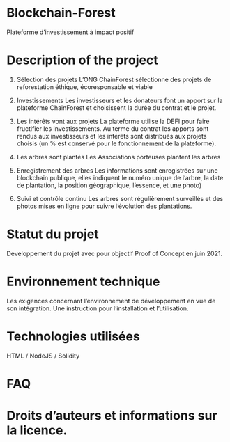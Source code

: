 # Blockchain-Forest
Plateforme d’investissement à impact positif

# Description of the project
1. Sélection des projets 
L’ONG ChainForest sélectionne des projets de reforestation éthique, écoresponsable et viable

2. Investissements 
Les investisseurs et les donateurs font un apport sur la plateforme ChainForest et choisissent la durée du contrat et le projet.

3. Les intérêts vont aux projets
La plateforme utilise la DEFI pour faire fructifier les investissements.
Au terme du contrat les apports sont rendus aux investisseurs et les intérêts sont distribués aux projets choisis (un % est conservé pour le fonctionnement de la plateforme).

4. Les arbres sont plantés
Les Associations porteuses plantent les arbres

5. Enregistrement des arbres
Les informations sont enregistrées sur une blockchain publique, elles indiquent le numéro unique de l’arbre, la date de plantation, la position géographique, l’essence, et une photo)

6. Suivi et contrôle continu
Les arbres sont régulièrement surveillés et des photos mises en ligne pour suivre l’évolution des plantations.

# Statut du projet
Developpement du projet avec pour objectif Proof of Concept en juin 2021.

# Environnement technique


Les exigences concernant l’environnement de développement en vue de son intégration.
Une instruction pour l’installation et l’utilisation.

# Technologies utilisées
HTML / NodeJS / Solidity


# FAQ


# Droits d’auteurs et informations sur la licence.
